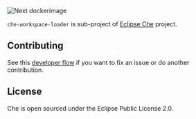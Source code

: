 ![Next dockerimage](https://github.com/eclipse/che-workspace-loader/workflows/CI/badge.svg)

`che-workspace-loader` is sub-project of [Eclipse Che](https://github.com/eclipse/che) project.

## Contributing

See this [developer flow](./CONTRIBUTING.md) if you want to fix an issue or do another contribution.

## License

Che is open sourced under the Eclipse Public License 2.0.
